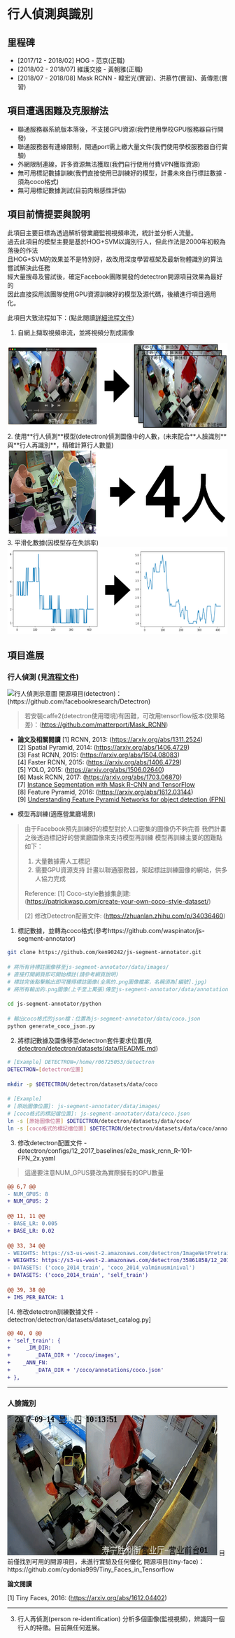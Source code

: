 # 行人偵測與識別
## 里程碑
* [2017/12 - 2018/02] HOG - 范京(正職)
* [2018/02 - 2018/07] 維護交接 - 黃朝雅(正職)
* [2018/07 - 2018/08] Mask RCNN - 韓宏光(實習)、洪慕竹(實習)、黃傳恩(實習)

## 項目遭遇困難及克服辦法
* 聯通服務器系統版本落後，不支援GPU資源(我們使用學校GPU服務器自行開發)
* 聯通服務器有連線限制，開通port需上繳大量文件(我們使用學校服務器自行實驗)
* 外網限制連線，許多資源無法獲取(我們自行使用付費VPN獲取資源)
* 無可用標記數據訓練(我們直接使用已訓練好的模型，計畫未來自行標註數據 - 須為coco格式)
* 無可用標記數據測試(目前肉眼感性評估)
## 項目前情提要與說明
此項目主要目標為透過解析營業廳監視視頻串流，統計並分析人流量。  
過去此項目的模型主要是基於HOG+SVM以識別行人，但此作法是2000年初較為落後的作法  
且HOG+SVM的效果並不是特別好，故改用深度學習框架及最新物體識別的算法嘗試解決此任務  
經大量搜尋及嘗試後，確定Facebook團隊開發的detectron開源項目效果為最好的  
因此直接採用該團隊使用GPU資源訓練好的模型及源代碼，後續進行項目適用化。

此項目大致流程如下：(點此閱讀[詳細流程文件](pages/main_procedure.md))
1. 自網上擷取視頻串流，並將視頻分割成圖像
<img src="assets/procedure_1.png" height="200px"/>
2. 使用**行人偵測**模型(detectron)偵測圖像中的人數，(未來配合**人臉識別**與**行人再識別**，精確計算行人數量)
<img src="assets/procedure_2.png" height="200px"//>
3. 平滑化數據(因模型存在失誤率)
<img src="assets/procedure_3.png" height="200px"//>

## 項目進展
### **行人偵測** (見[流程文件](pages/main_procedure.md))
<img src="https://media.giphy.com/media/l41lI4bYmcsPJX9Go/giphy.gif" alt="行人偵測示意圖" width="200px"/>
開源項目(detectron)：(https://github.com/facebookresearch/Detectron)

> 若安裝caffe2(detectron使用環境)有困難，可改用tensorflow版本(效果略差)：(https://github.com/matterport/Mask_RCNN)

* **論文及相關閱讀**
[1] RCNN, 2013: (https://arxiv.org/abs/1311.2524)  
[2] Spatial Pyramid, 2014: (https://arxiv.org/abs/1406.4729)  
[3] Fast RCNN, 2015: (https://arxiv.org/abs/1504.08083)  
[4] Faster RCNN, 2015: (https://arxiv.org/abs/1406.4729)  
[5] YOLO, 2015: (https://arxiv.org/abs/1506.02640)  
[6] Mask RCNN, 2017: (https://arxiv.org/abs/1703.06870)  
[7] [Instance Segmentation with Mask R-CNN and TensorFlow](https://engineering.matterport.com/splash-of-color-instance-segmentation-with-mask-r-cnn-and-tensorflow-7c761e238b46)  
[8] Feature Pyramid, 2016: (https://arxiv.org/abs/1612.03144)  
[9] [Understanding Feature Pyramid Networks for object detection (FPN)](https://medium.com/@jonathan_hui/understanding-feature-pyramid-networks-for-object-detection-fpn-45b227b9106c)

* 模型再訓練(適應營業廳場景)
> 由于Facebook預先訓練好的模型對於人口密集的圖像仍不夠完善
> 我們計畫之後透過標記好的營業廳圖像來支持模型再訓練
> 模型再訓練主要的困難點如下：
> 1. 大量數據需人工標記
> 2. 需要GPU資源支持
> 計畫以聯通服務器，架起標註訓練圖像的網站，供多人協力完成
> 
> Reference:
> [1] Coco-style數據集創建: (https://patrickwasp.com/create-your-own-coco-style-dataset/)
> 
> [2] 修改Detectron配置文件: (https://zhuanlan.zhihu.com/p/34036460)
> 


1. 標記數據，並轉為coco格式(參考https://github.com/waspinator/js-segment-annotator)
```bash
git clone https://github.com/ken90242/js-segment-annotator.git

# 將所有待標註圖像移至js-segment-annotator/data/images/
# 直接打開網頁即可開始標註(請參考網頁說明)
# 標註完後點擊輸出即可獲得標註圖像(全黑的.png圖像檔案，名稱須為[編號].jpg)
# 將所有輸出的.png圖像(上千至上萬張)傳至js-segment-annotator/data/annotations

cd js-segment-annotator/python

# 輸出coco格式的json檔：位置為js-segment-annotator/data/coco.json
python generate_coco_json.py
```
2. 將標記數據及圖像移至detectron套件要求位置(見[detectron/detectron/datasets/data/README.md](https://github.com/facebookresearch/Detectron/blob/master/detectron/datasets/data/README.md))
```bash
# [Example] DETECTRON=/home/r06725053/detectron
DETECTRON=[detectron位置]

mkdir -p $DETECTRON/detectron/datasets/data/coco

# [Example]
# [原始圖像位置]: js-segment-annotator/data/images/
# [coco格式的標記檔位置]: js-segment-annotator/data/coco.json
ln -s [原始圖像位置] $DETECTRON/detectron/datasets/data/coco/
ln -s [coco格式的標記檔位置] $DETECTRON/detectron/datasets/data/coco/annotations
```

3. 修改detectron配置文件 - detectron/configs/12_2017_baselines/e2e_mask_rcnn_R-101-FPN_2x.yaml
> 這邊要注意NUM_GPUS要改為實際擁有的GPU數量

```diff
@@ 6,7 @@
- NUM_GPUS: 8
+ NUM_GPUS: 2

@@ 11, 11 @@
- BASE_LR: 0.005
+ BASE_LR: 0.02

@@ 33, 34 @@
- WEIGHTS: https://s3-us-west-2.amazonaws.com/detectron/ImageNetPretrained/MSRA/R-101.pkl
+ WEIGHTS: https://s3-us-west-2.amazonaws.com/detectron/35861858/12_2017_baselines/e2e_mask_rcnn_R-101-FPN_2x.yaml.02_32_51.SgT4y1cO/output/train/coco_2014_train:coco_2014_valminusminival/generalized_rcnn/model_final.pkl
- DATASETS: ('coco_2014_train', 'coco_2014_valminusminival')
+ DATASETS: ('coco_2014_train', 'self_train')

@@ 39, 38 @@
+ IMS_PER_BATCH: 1
```
[4. 修改detectron訓練數據文件 - detectron/detectron/datasets/dataset_catalog.py]
```diff
@@ 40, 0 @@
+ 'self_train': {
+ 	  _IM_DIR:
+        _DATA_DIR + '/coco/images',
+    _ANN_FN:
+        _DATA_DIR + '/coco/annotations/coco.json'
+ },
```
---

### **人臉識別**
<img src="assets/face_detection.gif" alt="人臉識別示意圖"/>
目前僅找到可用的開源項目，未進行實驗及任何優化
開源項目(tiny-face)：https://github.com/cydonia999/Tiny_Faces_in_Tensorflow

**論文閱讀**

[1] Tiny Faces, 2016: (https://arxiv.org/abs/1612.04402)

---

3. 行人再偵測(person re-identification)
分析多個圖像(監視視頻)，辨識同一個行人的特徵。目前無任何進展。
